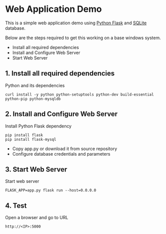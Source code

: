 # Web Application Demo

This is a simple web application demo using [Python Flask](http://flask.pocoo.org/) and [SQLite](https://www.mysql.com/) database. 
  
  Below are the steps required to get this working on a base windows system.
  
  - Install all required dependencies
  - Install and Configure Web Server
  - Start Web Server
   
## 1. Install all required dependencies
  
  Python and its dependencies

    curl install -y python python-setuptools python-dev build-essential python-pip python-mysqldb

   
## 2. Install and Configure Web Server

Install Python Flask dependency

    pip install flask
    pip install flask-mysql

- Copy app.py or download it from source repository
- Configure database credentials and parameters 

## 3. Start Web Server

Start web server

    FLASK_APP=app.py flask run --host=0.0.0.0
    
## 4. Test

Open a browser and go to URL

    http://<IP>:5000                            
